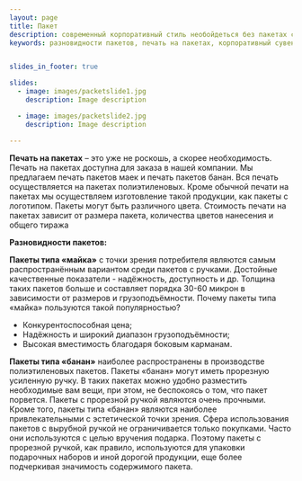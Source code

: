 ```yaml
---
layout: page
title: Пакет
description: современный корпоративный стиль необойдеться без пакетах с логотипом компании.
keywords: разновидности пакетов, печать на пакетах, корпоративный сувенир, майка, банан. 


slides_in_footer: true

slides:
  - image: images/packetslide1.jpg
    description: Image description

  - image: images/packetslide2.jpg
    description: Image description

---
```



**Печать на пакетах** – это уже не роскошь, а скорее необходимость. Печать на пакетах доступна для заказа в нашей компании. Мы предлагаем печать пакетов маек и печать пакетов банан. Вся печать осуществляется на пакетах полиэтиленовых. Кроме обычной печати на пакетах мы осуществляем изготовление такой продукции, как пакеты с логотипом. Пакеты могут быть различного цвета. Стоимость печати на пакетах зависит от размера пакета, количества цветов нанесения и общего тиража

**Разновидности пакетов:**

**Пакеты типа «майка»** с точки зрения потребителя являются самым распространённым вариантом среди пакетов с ручками. Достойные качественные показатели - надёжность, доступность и др. Толщина таких пакетов больше и составляет порядка 30-60 микрон в зависимости от размеров и грузоподъёмности.
Почему пакеты типа «майка» пользуются такой популярностью?

- Конкурентоспособная цена;
- Надёжность и широкий диапазон грузоподъёмности;
- Высокая вместимость благодаря боковым карманам.

**Пакеты типа «банан»** наиболее распространены в производстве полиэтиленовых пакетов. Пакеты «банан» могут иметь прорезную усиленную ручку. В таких пакетах можно удобно разместить необходимые вам вещи, при этом, не беспокоясь о том, что пакет порвется. Пакеты с прорезной ручкой являются очень прочными. Кроме того, пакеты типа «банан» являются наиболее привлекательными с эстетической точки зрения. Сфера использования пакетов с вырубной ручкой не ограничивается только покупками. Часто они используются с целью вручения подарка. Поэтому пакеты с прорезной ручкой, как правило, используются для упаковки подарочных наборов и иной дорогой продукции, еще более подчеркивая значимость содержимого пакета. 



